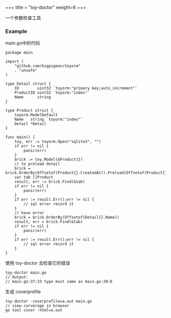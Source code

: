 +++
title = "toy-doctor"
weight=6
+++

一个参数检查工具

### Example

main.go中的代码

```golang
package main

import (
	"github.com/bigpigeon/toyorm"
	. "unsafe"
)

type Detail struct {
	ID        uint32 `toyorm:"primary key;auto_increment"`
	ProductID uint32 `toyorm:"index"`
	Name      string
}

type Product struct {
	toyorm.ModelDefault
	Name   string `toyorm:"index"`
	Detail *Detail
}

func main() {
	toy, err := toyorm.Open("sqlite3", "")
	if err != nil {
		panic(err)
	}
	brick := toy.Model(&Product{})
	// to preload detail
	brick = brick.OrderBy(Offsetof(Product{}.CreatedAt)).Preload(Offsetof(Product{}.Detail)).Enter()
	var tab []Product
	result, err := brick.Find(&tab)
	if err != nil {
		panic(err)
	}
	if err := result.Err();err != nil {
		// sql error record it
	}
	// have error
	brick = brick.OrderBy(Offsetof(Detail{}.Name))
	result, err = brick.Find(&tab)
	if err != nil {
		panic(err)
	}
	if err := result.Err();err != nil {
		// sql error record it
	}
}
```

使用 toy-doctor 去检查它的错误

    toy-doctor main.go
	// Output:
	// main.go:37:33 type must same as main.go:20:6

生成 coverprofile

    toy-doctor -coverprofile=a.out main.go
    // view corverage in browser
    go tool cover -html=a.out


